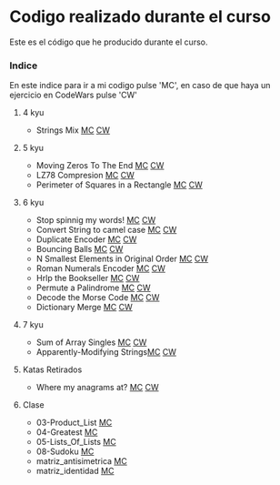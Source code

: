 Codigo realizado durante el curso
=================================
Este es el código que he producido durante el curso.
### Indice
En este indice para ir a mi codigo pulse 'MC', en caso de que haya un ejercicio en CodeWars  pulse 'CW' 

1. 4 kyu
    - Strings Mix [MC](./4_kyu/strings_mix/) [CW](https://www.codewars.com/kata/5629db57620258aa9d000014)

2. 5 kyu 
    - Moving Zeros To The End [MC](./5_kyu/moving_zeros_to_the_end) [CW](https://www.codewars.com/kata/52597aa56021e91c93000cb0)
    - LZ78 Compresion [MC](./5_kyu/LZ78_compresion/) [CW](https://www.codewars.com/kata/5db42a943c3c65001dcedb1a)
    - Perimeter of Squares in a Rectangle [MC](./5_kyu/perimeter_of_squares_in_a_rectangle/) [CW](https://www.codewars.com/kata/559a28007caad2ac4e000083)

3. 6 kyu
    - Stop spinnig my words! [MC](./6_kyu/stop_spinnig_my_words) [CW](https://www.codewars.com/kata/5264d2b162488dc400000001)
    - Convert String to camel case [MC](./6_kyu/Convert_String_to_camel_case/) [CW](https://www.codewars.com/kata/517abf86da9663f1d2000003/python)
    - Duplicate Encoder [MC](./6_kyu/Duplicate_Encoder/) [CW](https://www.codewars.com/kata/54b42f9314d9229fd6000d9c)
    - Bouncing Balls [MC](./6_kyu/Bouncing_Balls/) [CW](https://www.codewars.com/kata/5544c7a5cb454edb3c000047/python)
    - N Smallest Elements in Original Order [MC](./6_kyu/N_smallesr_elements_in_original_order/) [CW](https://www.codewars.com/kata/5aec1ed7de4c7f3517000079)
    - Roman Numerals Encoder [MC](./6_kyu/Roman_numerals_encoder/) [CW](https://www.codewars.com/kata/51b62bf6a9c58071c600001b)
    - Hrlp the Bookseller [MC](./6_kyu/Help_the_book_seler/) [CW](https://www.codewars.com/kata/54dc6f5a224c26032800005c)
    - Permute a Palindrome [MC](./6_kyu/Permutar_Palindromo/) [CW](https://www.codewars.com/kata/58ae6ae22c3aaafc58000079)
    - Decode the Morse Code [MC](./6_kyu/decode_the_morse_code/) [CW](https://www.codewars.com/kata/54b724efac3d5402db00065e)
    - Dictionary Merge [MC](./6_kyu/dictionary_merge/) [CW](https://www.codewars.com/kata/5ae840b8783bb4ef79000094)

5. 7 kyu
    - Sum of Array Singles [MC](./7_kyu/Sum_of_array_singles/) [CW](https://www.codewars.com/kata/59f11118a5e129e591000134)
    - Apparently-Modifying Strings[MC](./7_kyu/Apparently-Modifying_Strings/) [CW](https://www.codewars.com/kata/5b049d57de4c7f6a6c0001d7/python)

6. Katas Retirados
    - Where my anagrams at? [MC](./katas_retirados/Where_my_anagrams_at/) [CW](https://www.codewars.com/kata/523a86aa4230ebb5420001e1)

7. Clase
    - 03-Product_List [MC](./clase/03-Product_List.py)
    - 04-Greatest [MC](./clase/04-Greatest.py)
    - 05-Lists_Of_Lists [MC](./clase/05-Lists_Of_Lists.py)
    - 08-Sudoku [MC](./clase/08-Sudoku.py)
    - matriz_antisimetrica [MC](./clase/matriz_antisimetrica.py)
    - matriz_identidad [MC](./clase/matriz_identidad.py)